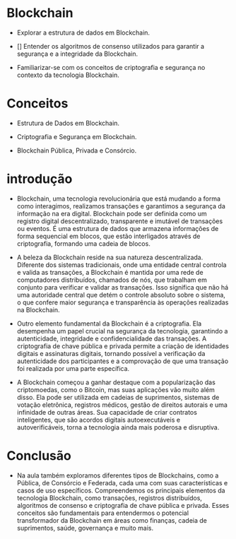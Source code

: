 #  Blockchain

* Explorar a estrutura de dados em Blockchain.

* [] Entender os algoritmos de consenso utilizados para garantir a segurança e a integridade da Blockchain.

* Familiarizar-se com os conceitos de criptografia e segurança no contexto da tecnologia Blockchain.

# Conceitos

* Estrutura de Dados em Blockchain.

* Criptografia e Segurança em Blockchain.

* Blockchain Pública, Privada e Consórcio.

# introdução

* Blockchain, uma tecnologia revolucionária que está mudando a forma como interagimos, realizamos transações e garantimos a segurança da informação na era digital. Blockchain pode ser definida como um registro digital descentralizado, transparente e imutável de transações ou eventos. É uma estrutura de dados que armazena informações de forma sequencial em blocos, que estão interligados através de criptografia, formando uma cadeia de blocos.

* A beleza da Blockchain reside na sua natureza descentralizada. Diferente dos sistemas tradicionais, onde uma entidade central controla e valida as transações, a Blockchain é mantida por uma rede de computadores distribuídos, chamados de nós, que trabalham em conjunto para verificar e validar as transações. Isso significa que não há uma autoridade central que detém o controle absoluto sobre o sistema, o que confere maior segurança e transparência às operações realizadas na Blockchain.

* Outro elemento fundamental da Blockchain é a criptografia. Ela desempenha um papel crucial na segurança da tecnologia, garantindo a autenticidade, integridade e confidencialidade das transações. A criptografia de chave pública e privada permite a criação de identidades digitais e assinaturas digitais, tornando possível a verificação da autenticidade dos participantes e a comprovação de que uma transação foi realizada por uma parte específica.

* A Blockchain começou a ganhar destaque com a popularização das criptomoedas, como o Bitcoin, mas suas aplicações vão muito além disso. Ela pode ser utilizada em cadeias de suprimentos, sistemas de votação eletrônica, registros médicos, gestão de direitos autorais e uma infinidade de outras áreas. Sua capacidade de criar contratos inteligentes, que são acordos digitais autoexecutáveis e autoverificáveis, torna a tecnologia ainda mais poderosa e disruptiva.


# Conclusão

* Na aula também exploramos diferentes tipos de Blockchains, como a Pública, de Consórcio e Federada, cada uma com suas características e casos de uso específicos. Compreendemos os principais elementos da tecnologia Blockchain, como transações, registros distribuídos, algoritmos de consenso e criptografia de chave pública e privada. Esses conceitos são fundamentais para entendermos o potencial transformador da Blockchain em áreas como finanças, cadeia de suprimentos, saúde, governança e muito mais.